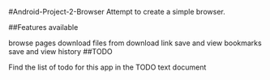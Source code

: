 #Android-Project-2-Browser
Attempt to create a simple browser.

##Features available

browse pages
download files from download link
save and view bookmarks
save and view history
##TODO

Find the list of todo for this app in the TODO text document
